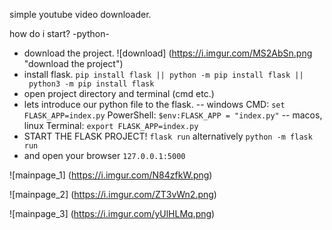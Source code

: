 simple youtube video downloader.

how do i start? -python-
  - download the project.
    ![download] (https://i.imgur.com/MS2AbSn.png "download the project")
  - install flask. `pip install flask || python -m pip install flask || python3 -m pip install flask`
  - open project directory and terminal (cmd etc.)
  - lets introduce our python file to the flask.
    -- windows
             CMD:  `set FLASK_APP=index.py`
      PowerShell:  `$env:FLASK_APP = "index.py"`
    -- macos, linux
      Terminal: `export FLASK_APP=index.py`
  - START THE FLASK PROJECT!
    `flask run`
    alternatively `python -m flask run`
  - and open your browser
    `127.0.0.1:5000`
    
![mainpage_1] (https://i.imgur.com/N84zfkW.png)

![mainpage_2] (https://i.imgur.com/ZT3vWn2.png)

![mainpage_3] (https://i.imgur.com/yUlHLMq.png)

